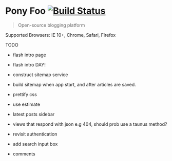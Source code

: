 # Pony Foo [![Build Status][1]][2]

> Open-source blogging platform

[1]: https://travis-ci.org/ponyfoo/ponyfoo.png?branch=master
[2]: https://travis-ci.org/ponyfoo/ponyfoo

Supported Browsers: IE 10+, Chrome, Safari, Firefox

TODO

  - flash intro page
  - flash intro DAY!

- construct sitemap service
- build sitemap when app start, and after articles are saved.
- prettify css
- use estimate
- latest posts sidebar
- views that respond with json e.g 404, should prob use a taunus method?
- revisit authentication
- add search input box
- comments
